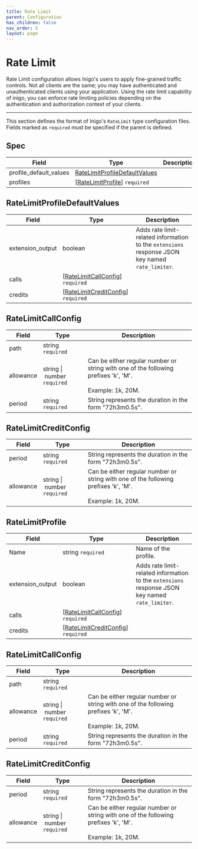 ```yaml
---
title: Rate Limit
parent: Configuration
has_children: false
nav_order: 5
layout: page
---
```


[//]: # ( Code generated by inigolabs.com/m/libs/confgen, DO NOT EDIT. )

Rate Limit
==========

Rate Limit configuration allows Inigo's users to apply fine-grained traffic controls. Not all clients are the same; you may have authenticated and unauthenticated clients using your application. Using the rate limit capability of inigo, you can enforce rate limiting policies depending on the authentication and authorization context of your clients.

---

This section defines the format of Inigo's `RateLimit` type configuration files. Fields marked as `required` must be specified if the parent is defined.

Spec
----

| Field                  | Type                                                            | Description |
|------------------------|-----------------------------------------------------------------|-------------|
| profile_default_values | [RateLimitProfileDefaultValues](#ratelimitprofiledefaultvalues) |             |
| profiles               | \[[RateLimitProfile](#ratelimitprofile)] `required`             |             |

RateLimitProfileDefaultValues
-----------------------------

| Field            | Type                                                          | Description                                                                                         |
|------------------|---------------------------------------------------------------|-----------------------------------------------------------------------------------------------------|
| extension_output | boolean                                                       | Adds rate limit-related information to the `extensions` response JSON key named `rate_limiter`.<br> |
| calls            | \[[RateLimitCallConfig](#ratelimitcallconfig)] `required`     |                                                                                                     |
| credits          | \[[RateLimitCreditConfig](#ratelimitcreditconfig)] `required` |                                                                                                     |

RateLimitCallConfig
-------------------

| Field     | Type                                      | Description                                                                                                       |
|-----------|-------------------------------------------|-------------------------------------------------------------------------------------------------------------------|
| path      | string `required`                         |                                                                                                                   |
| allowance | string&nbsp;&#124;&nbsp;number `required` | Can be either regular number or string with one of the following prefixes 'k', 'M'. <br><br>Example: 1k, 20M.<br> |
| period    | string `required`                         | String represents the duration in the form "72h3m0.5s".<br>                                                       |

RateLimitCreditConfig
---------------------

| Field     | Type                                      | Description                                                                                                       |
|-----------|-------------------------------------------|-------------------------------------------------------------------------------------------------------------------|
| period    | string `required`                         | String represents the duration in the form "72h3m0.5s".<br>                                                       |
| allowance | string&nbsp;&#124;&nbsp;number `required` | Can be either regular number or string with one of the following prefixes 'k', 'M'. <br><br>Example: 1k, 20M.<br> |

RateLimitProfile
----------------

| Field            | Type                                                          | Description                                                                                         |
|------------------|---------------------------------------------------------------|-----------------------------------------------------------------------------------------------------|
| Name             | string `required`                                             | Name of the profile.                                                                                |
| extension_output | boolean                                                       | Adds rate limit-related information to the `extensions` response JSON key named `rate_limiter`.<br> |
| calls            | \[[RateLimitCallConfig](#ratelimitcallconfig)] `required`     |                                                                                                     |
| credits          | \[[RateLimitCreditConfig](#ratelimitcreditconfig)] `required` |                                                                                                     |

RateLimitCallConfig
-------------------

| Field     | Type                                      | Description                                                                                                       |
|-----------|-------------------------------------------|-------------------------------------------------------------------------------------------------------------------|
| path      | string `required`                         |                                                                                                                   |
| allowance | string&nbsp;&#124;&nbsp;number `required` | Can be either regular number or string with one of the following prefixes 'k', 'M'. <br><br>Example: 1k, 20M.<br> |
| period    | string `required`                         | String represents the duration in the form "72h3m0.5s".<br>                                                       |

RateLimitCreditConfig
---------------------

| Field     | Type                                      | Description                                                                                                       |
|-----------|-------------------------------------------|-------------------------------------------------------------------------------------------------------------------|
| period    | string `required`                         | String represents the duration in the form "72h3m0.5s".<br>                                                       |
| allowance | string&nbsp;&#124;&nbsp;number `required` | Can be either regular number or string with one of the following prefixes 'k', 'M'. <br><br>Example: 1k, 20M.<br> |

